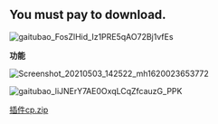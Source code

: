 
## You must pay to download.

![gaitubao_FosZlHid_Iz1PRE5qAO72Bj1vfEs](https://user-images.githubusercontent.com/82256583/116867416-b5ec2000-ac3f-11eb-9e14-05311a157cdb.jpg)

**功能**


                                                                                                    




![Screenshot_20210503_142522_mh1620023653772](https://user-images.githubusercontent.com/82256583/116847223-b0311300-ac1c-11eb-9766-fb85b552e768.jpg)

![gaitubao_liJNErY7AE0OxqLCqZfcauzG_PPK](https://user-images.githubusercontent.com/82256583/116868244-03b55800-ac41-11eb-84d2-3b7a1903d38c.gif)


[插件cp.zip](https://github.com/Monbius/Monbius.github.io/files/6414683/cp.zip)
